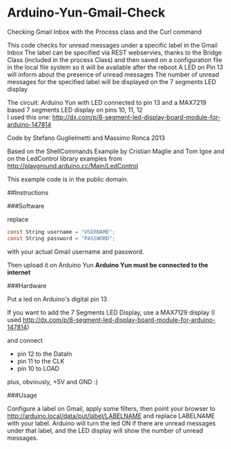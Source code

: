 Arduino-Yun-Gmail-Check
=======================

Checking Gmail Inbox with the Process class and the Curl command
 
 This code checks for unread messages under a specific label in the Gmail Inbox
 The label can be specified via REST webservies, thanks to the Bridge Class (included in the process Class)
 and then saved on a configuration file in the local file system so it will be available after the reboot
 A LED on Pin 13 will inform about the presence of unread messages
 The number of unread messages for the specified label will be displayed on the 7 segments LED display
 
 The circuit:
 Arduino Yun with LED connected to pin 13 and a MAX7219 based 7 segments LED display
 on pins 10, 11, 12  
 I used this one: http://dx.com/p/8-segment-led-display-board-module-for-arduino-147814
 
 Code by Stefano Guglielmetti and Massimo Ronca 2013
 
 Based on the ShellCommands Example by Cristian Maglie and Tom Igoe
 and on the LedControl library examples from http://playground.arduino.cc/Main/LedControl
 
 This example code is in the public domain.
 
[photo]: http://i.imgur.com/ZJb97bol.jpg "Arduino Yun Gmail Alerter" 
 
 
##Instructions

###Software

replace
```c
const String username = "USERNAME";
const String password = "PASSWORD";
```
with your actual Gmail username and password.

Then upload it on Arduino Yun **Arduino Yun must be connected to the internet**

###Hardware

Put a led on Arduino's digital pin 13

If you want to add the 7 Segments LED Display, use a MAX7129 display (I used http://dx.com/p/8-segment-led-display-board-module-for-arduino-147814)

and connect

* pin 12 to the DataIn 
* pin 11 to the CLK 
* pin 10 to LOAD 
 
plus, obviously, +5V and GND :)

[the hardware]: http://i.imgur.com/eiaMH2Gl.png "Arduino Yun Gmail Alerter - the hardware" 

###Usage

Configure a label on Gmail, apply some filters, then point your browser to http://arduino.local/data/put/label/LABELNAME
and replace LABELNAME with your label. Arduino will turn the led ON if there are unread messages under that label, and the LED display will show the number of unread messages.
